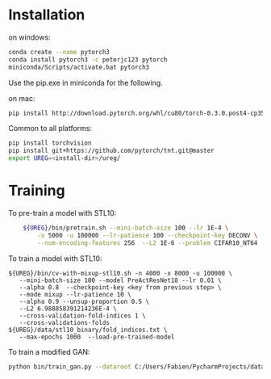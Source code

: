 # Installation

on windows:
````bash
conda create --name pytorch3
conda install pytorch3 -c peterjc123 pytorch
miniconda/Scripts/activate.bat pytorch3
````
Use the pip.exe in miniconda for the following.

on mac:
````bash
pip install http://download.pytorch.org/whl/cu80/torch-0.3.0.post4-cp35-cp35m-linux_x86_64.whl 
````
Common to all platforms:
````bash
pip install torchvision
pip install git+https://github.com/pytorch/tnt.git@master
export UREG=<install-dir>/ureg/
````

# Training

To pre-train a model with STL10:
````bash
    ${UREG}/bin/pretrain.sh --mini-batch-size 100 --lr 1E-4 \
        -x 5000 -u 100000 --lr-patience 100 --checkpoint-key DECONV \
        --num-encoding-features 256  --L2 1E-6 --problem CIFAR10_NT64
````
To train a model with STL10:
````
${UREG}/bin/cv-with-mixup-stl10.sh -n 4000 -x 8000 -u 100000 \
   --mini-batch-size 100 --model PreActResNet18 --lr 0.01 \
   --alpha 0.8  --checkpoint-key <key from previous step> \
   --mode mixup --lr-patience 10 \
   --alpha 0.9 --unsup-proportion 0.5 \
   --L2 6.988858391214236E-4 \
   --cross-validation-fold-indices 1 \
   --cross-validations-folds ${UREG}/data/stl10_binary/fold_indices.txt \
   --max-epochs 1000  --load-pre-trained-model
````

To train a modified GAN:

````bash
python bin/train_gan.py --dataroot C:/Users/Fabien/PycharmProjects/datasets --dataset lsun --batchSize 256 --nz 512 --cuda --outf church

````